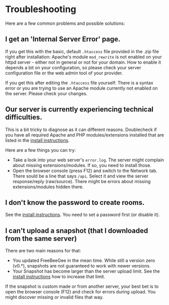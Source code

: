 # Troubleshooting

Here are a few common problems and possible solutions:

## I get an 'Internal Server Error' page.

If you get this with the basic, default `.htaccess` file provided in the .zip file right after installation: Apache's module `mod_rewrite` is not enabled on your httpd server - either not in general or not for your domain. How to enable it depends a bit on your configuration, so please check your server configuration file or the web admin tool of your provider.

If you get this after editing the `.htaccess` file yourself: There is a syntax error or you are trying to use an Apache module currently not enabled on the server. Please check your changes.

## Our server is currently experiencing technical difficulties.

This is a bit tricky to diagnose as it can different reasons. Doublecheck if you have all required Apache and PHP modules/extensions installed that are listed in the [install instructions](INSTALL.md).

Here are a few things you can try:

* Take a look into your web server's `error.log`. The server might complain about missing extensions/modules. If so, you need to install those.
* Open the browser console (press F12) and switch to the Network tab. There sould be a line that says `/api`. Select it and view the server response/reply (raw/source). There might be errors about missing extensions/modules hidden there.

## I don't know the password to create rooms.

See the [install instructions](INSTALL.md). You need to set a password first (or disable it).

## I can't upload a snapshot (that I downloaded from the same server)

There are two main reasons for that:

* You updated FreeBeeGee in the mean time. While still a version zero (v0.*), snapshots are not guaranteed to work with newer versions.
* Your Snapshot has become larger than the server upload limit. See the [install instructions](INSTALL.md) how to increase that limit.

If the snapshot is custom made or from another server, your best bet is to open the browser console (F12) and check for errors during upload. You might discover missing or invalid files that way.
